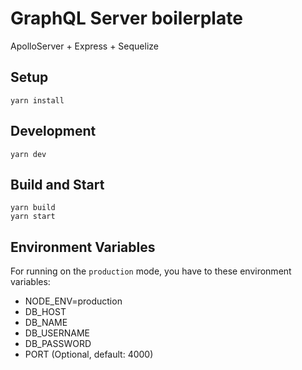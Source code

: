 # GraphQL Server boilerplate

ApolloServer + Express + Sequelize

## Setup
```
yarn install
```

## Development
```
yarn dev
```

## Build and Start
```
yarn build
yarn start
```

## Environment Variables
For running on the `production` mode, you have to these environment variables:

* NODE_ENV=production
* DB_HOST
* DB_NAME
* DB_USERNAME
* DB_PASSWORD
* PORT (Optional, default: 4000)
